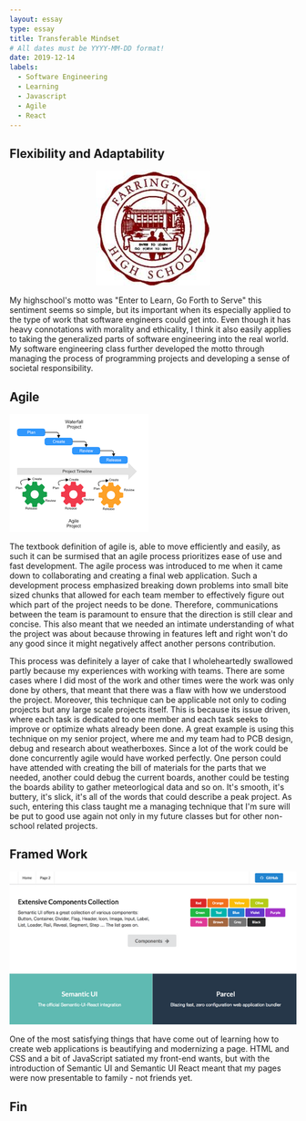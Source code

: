 ```yaml
---
layout: essay
type: essay
title: Transferable Mindset
# All dates must be YYYY-MM-DD format!
date: 2019-12-14
labels:
  - Software Engineering
  - Learning
  - Javascript
  - Agile
  - React
---
```



## Flexibility and Adaptability

<center><img class="ui tiny spaced image" src="../images/fhsimage.jpeg"></center>

My highschool's motto was "Enter to Learn, Go Forth to Serve" this sentiment seems so simple, but its important when its 
especially applied to the type of work that software engineers could get into. Even though it has heavy connotations with morality
and ethicality, I think it also easily applies to taking the generalized parts of software engineering into the real world. 
My software engineering class further developed the motto through managing the process of programming projects and developing
a sense of societal responsibility.  

## Agile 

<img class="ui tiny centered spaced image" src="../images/agileimage.png">

The textbook definition of agile is, able to move efficiently and easily, as such it can be surmised that an agile process
prioritizes ease of use and fast development. The agile process was introduced to me when it came down to collaborating and
creating a final web application. Such a development process emphasized breaking down problems into small bite sized chunks
that allowed for each team member to effectively figure out which part of the project needs to be done. Therefore, communications
between the team is paramount to ensure that the direction is still clear and concise. This also meant that we needed an intimate
understanding of what the project was about because throwing in features left and right won't do any good since it might 
negatively affect another persons contribution. 

This process was definitely a layer of cake that I wholeheartedly swallowed partly because my experiences with working with teams.
There are some cases where I did most of the work and other times were the work was only done by others, that meant that there
was a flaw with how we understood the project. Moreover, this technique can be applicable not only to coding projects but any 
large scale projects itself. This is because its issue driven, where each task is dedicated to one member and each task seeks
to improve or optimize whats already been done. A great example is using this technique on my senior project, where me and my
team had to PCB design, debug and research about weatherboxes. Since a lot of the work could be done concurrently agile would have
worked perfectly. One person could have attended with creating the bill of materials for the parts that we needed, another could
debug the current boards, another could be testing the boards ability to gather meteorlogical data and so on. It's smooth, 
it's buttery, it's slick, it's all of the words that could describe a peak project. As such, entering this class taught me 
a managing technique that I'm sure will be put to good use again not only in my future classes but for other non-school related projects.

## Framed Work

<img class="ui centered spaced image" src="../images/semanticuireact.png">

One of the most satisfying things that have come out of learning how to create web applications is beautifying and modernizing
a page. HTML and CSS and a bit of JavaScript satiated my front-end wants, but with the introduction of Semantic UI and Semantic UI React meant that my pages were now presentable to family - not friends yet. 

## Fin


